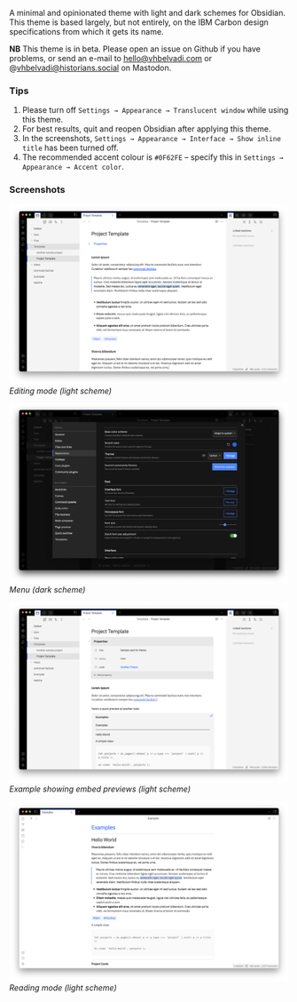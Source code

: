 A minimal and opinionated theme with light and dark schemes for Obsidian. This theme is based largely, but not entirely, on the IBM Carbon design specifications from which it gets its name.

**NB** This theme is in beta. Please open an issue on Github if you have problems, or send an e-mail to hello@vhbelvadi.com or @vhbelvadi@historians.social on Mastodon.

### Tips

1. Please turn off `Settings → Appearance → Translucent window` while using this theme.
2. For best results, quit and reopen Obsidian after applying this theme.
3. In the screenshots, `Settings → Appearance → Interface → Show inline title` has been turned off.
4. The recommended accent colour is `#0F62FE` – specify this in `Settings → Appearance → Accent color`.

### Screenshots

![Editing mode](light-general.png)
_Editing mode (light scheme)_

![Editing mode](dark-menu.png)
_Menu (dark scheme)_

![Editing mode](light-embed.png)
_Example showing embed previews (light scheme)_

![Reading mode](light-reading.png)
_Reading mode (light scheme)_
